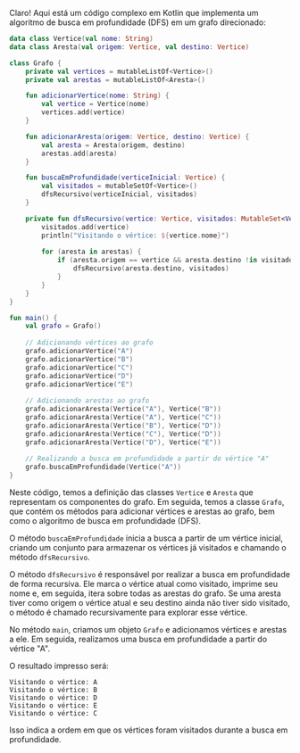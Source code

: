 Claro! Aqui está um código complexo em Kotlin que implementa um algoritmo de busca em profundidade (DFS) em um grafo direcionado:

```kotlin
data class Vertice(val nome: String)
data class Aresta(val origem: Vertice, val destino: Vertice)

class Grafo {
    private val vertices = mutableListOf<Vertice>()
    private val arestas = mutableListOf<Aresta>()

    fun adicionarVertice(nome: String) {
        val vertice = Vertice(nome)
        vertices.add(vertice)
    }

    fun adicionarAresta(origem: Vertice, destino: Vertice) {
        val aresta = Aresta(origem, destino)
        arestas.add(aresta)
    }

    fun buscaEmProfundidade(verticeInicial: Vertice) {
        val visitados = mutableSetOf<Vertice>()
        dfsRecursivo(verticeInicial, visitados)
    }

    private fun dfsRecursivo(vertice: Vertice, visitados: MutableSet<Vertice>) {
        visitados.add(vertice)
        println("Visitando o vértice: ${vertice.nome}")
        
        for (aresta in arestas) {
            if (aresta.origem == vertice && aresta.destino !in visitados) {
                dfsRecursivo(aresta.destino, visitados)
            }
        }
    }
}

fun main() {
    val grafo = Grafo()
    
    // Adicionando vértices ao grafo
    grafo.adicionarVertice("A")
    grafo.adicionarVertice("B")
    grafo.adicionarVertice("C")
    grafo.adicionarVertice("D")
    grafo.adicionarVertice("E")
    
    // Adicionando arestas ao grafo
    grafo.adicionarAresta(Vertice("A"), Vertice("B"))
    grafo.adicionarAresta(Vertice("A"), Vertice("C"))
    grafo.adicionarAresta(Vertice("B"), Vertice("D"))
    grafo.adicionarAresta(Vertice("C"), Vertice("D"))
    grafo.adicionarAresta(Vertice("D"), Vertice("E"))
    
    // Realizando a busca em profundidade a partir do vértice "A"
    grafo.buscaEmProfundidade(Vertice("A"))
}
```

Neste código, temos a definição das classes `Vertice` e `Aresta` que representam os componentes do grafo. Em seguida, temos a classe `Grafo`, que contém os métodos para adicionar vértices e arestas ao grafo, bem como o algoritmo de busca em profundidade (DFS).

O método `buscaEmProfundidade` inicia a busca a partir de um vértice inicial, criando um conjunto para armazenar os vértices já visitados e chamando o método `dfsRecursivo`.

O método `dfsRecursivo` é responsável por realizar a busca em profundidade de forma recursiva. Ele marca o vértice atual como visitado, imprime seu nome e, em seguida, itera sobre todas as arestas do grafo. Se uma aresta tiver como origem o vértice atual e seu destino ainda não tiver sido visitado, o método é chamado recursivamente para explorar esse vértice.

No método `main`, criamos um objeto `Grafo` e adicionamos vértices e arestas a ele. Em seguida, realizamos uma busca em profundidade a partir do vértice "A".

O resultado impresso será:

```
Visitando o vértice: A
Visitando o vértice: B
Visitando o vértice: D
Visitando o vértice: E
Visitando o vértice: C
```

Isso indica a ordem em que os vértices foram visitados durante a busca em profundidade.